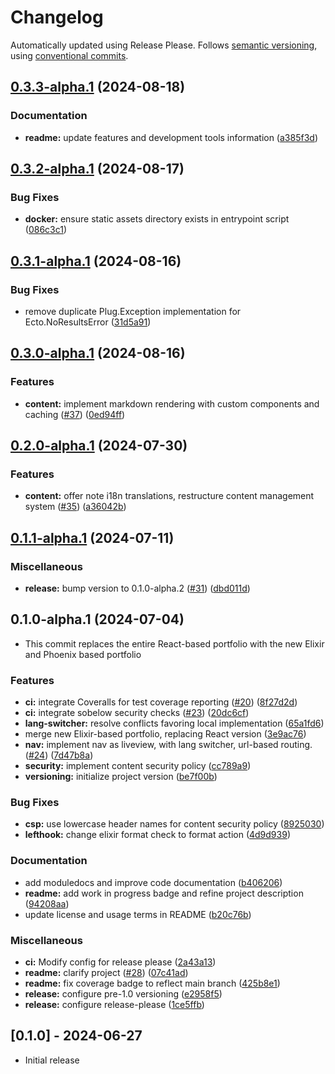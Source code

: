 # Changelog

Automatically updated using Release Please. Follows [semantic versioning](https://semver.org/spec/v2.0.0.html), using [conventional commits](https://www.conventionalcommits.org/en/v1.0.0/).


## [0.3.3-alpha.1](https://github.com/zaneriley/personal-site/compare/v0.3.2-alpha.1...v0.3.3-alpha.1) (2024-08-18)


### Documentation

* **readme:** update features and development tools information ([a385f3d](https://github.com/zaneriley/personal-site/commit/a385f3d8ea9fbe6dfa0d99711b624b1630741246))

## [0.3.2-alpha.1](https://github.com/zaneriley/personal-site/compare/v0.3.1-alpha.1...v0.3.2-alpha.1) (2024-08-17)


### Bug Fixes

* **docker:** ensure static assets directory exists in entrypoint script ([086c3c1](https://github.com/zaneriley/personal-site/commit/086c3c17dc06180b8dcb6bea42de808ab2bf6a94))

## [0.3.1-alpha.1](https://github.com/zaneriley/personal-site/compare/v0.3.0-alpha.1...v0.3.1-alpha.1) (2024-08-16)


### Bug Fixes

* remove duplicate Plug.Exception implementation for Ecto.NoResultsError ([31d5a91](https://github.com/zaneriley/personal-site/commit/31d5a9172c32010fc2ba8bbf23f3dfcec7fa6cd9))

## [0.3.0-alpha.1](https://github.com/zaneriley/personal-site/compare/v0.2.0-alpha.1...v0.3.0-alpha.1) (2024-08-16)


### Features

* **content:** implement markdown rendering with custom components and caching ([#37](https://github.com/zaneriley/personal-site/issues/37)) ([0ed94ff](https://github.com/zaneriley/personal-site/commit/0ed94ff3c94a5e02b91b7674148d1151f28d30d2))

## [0.2.0-alpha.1](https://github.com/zaneriley/personal-site/compare/v0.1.1-alpha.1...v0.2.0-alpha.1) (2024-07-30)


### Features

* **content:** offer note i18n translations, restructure content management system ([#35](https://github.com/zaneriley/personal-site/issues/35)) ([a36042b](https://github.com/zaneriley/personal-site/commit/a36042b2477a24d6b5619003acf87478e3fb83d7))

## [0.1.1-alpha.1](https://github.com/zaneriley/personal-site/compare/v0.1.0-alpha.1...v0.1.1-alpha.1) (2024-07-11)


### Miscellaneous

* **release:** bump version to 0.1.0-alpha.2 ([#31](https://github.com/zaneriley/personal-site/issues/31)) ([dbd011d](https://github.com/zaneriley/personal-site/commit/dbd011d80bdb9f731dc2dc11af954dffea08d243))

## 0.1.0-alpha.1 (2024-07-04)

* This commit replaces the entire React-based portfolio  with the new Elixir and Phoenix based portfolio

### Features

* **ci:** integrate Coveralls for test coverage reporting ([#20](https://github.com/zaneriley/personal-site/issues/20)) ([8f27d2d](https://github.com/zaneriley/personal-site/commit/8f27d2d9b349d6db96e328e2ab45eef70b58d921))
* **ci:** integrate sobelow security checks ([#23](https://github.com/zaneriley/personal-site/issues/23)) ([20dc6cf](https://github.com/zaneriley/personal-site/commit/20dc6cfd1676de374ef89392a93303e8de0c5881))
* **lang-switcher:** resolve conflicts favoring local implementation ([65a1fd6](https://github.com/zaneriley/personal-site/commit/65a1fd612134b2246579417979694e0da34b1a1a))
* merge new Elixir-based portfolio, replacing React version ([3e9ac76](https://github.com/zaneriley/personal-site/commit/3e9ac76c478d5eb4ecfa21a825ba1a0cd803bebc))
* **nav:** implement nav as liveview, with lang switcher, url-based routing.  ([#24](https://github.com/zaneriley/personal-site/issues/24)) ([7d47b8a](https://github.com/zaneriley/personal-site/commit/7d47b8aa69f06009de8e31e73cee615dd1cf6b7c))
* **security:** implement content security policy ([cc789a9](https://github.com/zaneriley/personal-site/commit/cc789a98f4a3e0ee194feb70a42f5792c3a00bf8))
* **versioning:** initialize project version ([be7f00b](https://github.com/zaneriley/personal-site/commit/be7f00b712772de73551c041ed2d75534b9b17bb))


### Bug Fixes

* **csp:** use lowercase header names for content security policy ([8925030](https://github.com/zaneriley/personal-site/commit/8925030aad6a8dbc5111ac32a3d095bdd56fcbf0))
* **lefthook:** change elixir format check to format action ([4d9d939](https://github.com/zaneriley/personal-site/commit/4d9d93963fbc3442803163fde3c5d1d6403ac938))


### Documentation

* add moduledocs and improve code documentation ([b406206](https://github.com/zaneriley/personal-site/commit/b4062060f8dc5ab733ef0d3a06fc3c3dc2878d3e))
* **readme:** add work in progress badge and refine project description ([94208aa](https://github.com/zaneriley/personal-site/commit/94208aa53f04bac7123fcb21c38e9d599799158c))
* update license and usage terms in README ([b20c76b](https://github.com/zaneriley/personal-site/commit/b20c76b49e2dcfe98677f041b3e668c94abae0a0))


### Miscellaneous

* **ci:** Modify config for release please ([2a43a13](https://github.com/zaneriley/personal-site/commit/2a43a13219ee65236b449b274b279775d43fe959))
* **readme:** clarify project ([#28](https://github.com/zaneriley/personal-site/issues/28)) ([07c41ad](https://github.com/zaneriley/personal-site/commit/07c41ad8c8065c21db5485cb0a1de55e4ee9b9bf))
* **readme:** fix coverage badge to reflect main branch ([425b8e1](https://github.com/zaneriley/personal-site/commit/425b8e1bc489bd0660dfc2bf1635ecbe78216270))
* **release:** configure pre-1.0 versioning ([e2958f5](https://github.com/zaneriley/personal-site/commit/e2958f524f29d586cb00a8ae69f786b3d7eaa817))
* **release:** configure release-please ([1ce5ffb](https://github.com/zaneriley/personal-site/commit/1ce5ffb3db1f3dded79c939382e99467f7a18264))

## [0.1.0] - 2024-06-27

- Initial release

